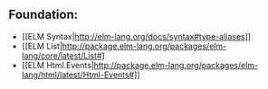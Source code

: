 
## Foundation:

* [[ELM Syntax|http://elm-lang.org/docs/syntax#type-aliases]]
* [[ELM List|http://package.elm-lang.org/packages/elm-lang/core/latest/List#]
* [[ELM Html.Events|http://package.elm-lang.org/packages/elm-lang/html/latest/Html-Events#]]
